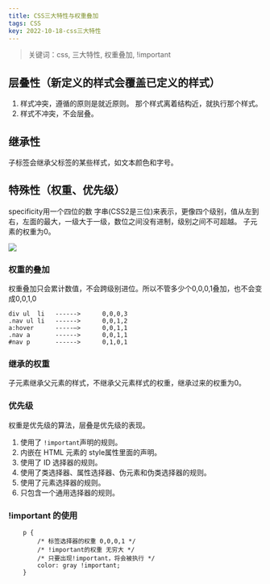 ```yaml
---
title: CSS三大特性与权重叠加
tags: CSS
key: 2022-10-18-css三大特性
---
```

> 关键词：css, 三大特性, 权重叠加, !important

## 层叠性（新定义的样式会覆盖已定义的样式）

1. 样式冲突，遵循的原则是就近原则。 那个样式离着结构近，就执行那个样式。
2. 样式不冲突，不会层叠。

## 继承性

子标签会继承父标签的某些样式，如文本颜色和字号。

## 特殊性（权重、优先级）

specificity用一个四位的数 字串(CSS2是三位)来表示，更像四个级别，值从左到右，左面的最大，一级大于一级，数位之间没有进制，级别之间不可超越。
子元素的权重为0。

<img src="https://image.oldboard.tech/blog/364A79BF-0F14-4ED7-90A2-52062D194A9E.png">


### 权重的叠加

权重叠加只会累计数值，不会跨级别进位。所以不管多少个0,0,0,1叠加，也不会变成0,0,1,0

	div ul  li   ------>      0,0,0,3
	.nav ul li   ------>      0,0,1,2
	a:hover      -----—>      0,0,1,1
	.nav a       ------>      0,0,1,1   
	#nav p       ------>      0,1,0,1

### 继承的权重

子元素继承父元素的样式，不继承父元素样式的权重，继承过来的权重为0。

### 优先级

权重是优先级的算法，层叠是优先级的表现。

1. 使用了 `!important`声明的规则。
2. 内嵌在 HTML 元素的 style属性里面的声明。
3. 使用了 ID 选择器的规则。
4. 使用了类选择器、属性选择器、伪元素和伪类选择器的规则。
5. 使用了元素选择器的规则。
6. 只包含一个通用选择器的规则。

### !important 的使用

        p {
            /* 标签选择器的权重 0,0,0,1 */
            /* !important的权重 无穷大 */
            /* 只要出现!important，将会被执行 */
            color: gray !important;
        }